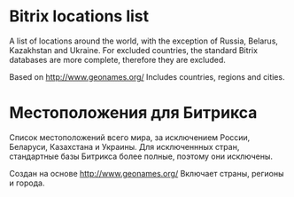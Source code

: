 # Bitrix locations list
A list of locations around the world, with the exception of Russia, Belarus, Kazakhstan and Ukraine.
For excluded countries, the standard Bitrix databases are more complete, therefore they are excluded.

Based on http://www.geonames.org/
Includes countries, regions and cities.


# Местоположения для Битрикса
Список местоположений всего мира, за исключением России, Беларуси, Казахстана и Украины.
Для исключеннных стран, стандартные базы Битрикса более полные, поэтому они исключены.

Создан на основе http://www.geonames.org/
Включает страны, регионы и города.
